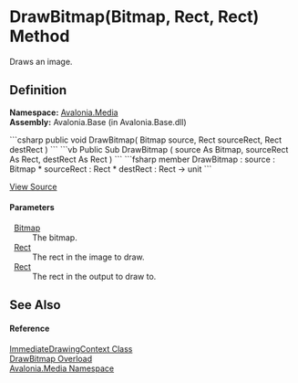 # DrawBitmap(Bitmap, Rect, Rect) Method


Draws an image.



## Definition
**Namespace:** <a href="N_Avalonia_Media">Avalonia.Media</a>  
**Assembly:** Avalonia.Base (in Avalonia.Base.dll)

<Tabs groupId="api-code-preview">
<TabItem value="csharp" label="C#">
```csharp
public void DrawBitmap(
	Bitmap source,
	Rect sourceRect,
	Rect destRect
)
```
</TabItem>
<TabItem value="vb" label="VB">
```vb
Public Sub DrawBitmap ( 
	source As Bitmap,
	sourceRect As Rect,
	destRect As Rect
)
```
</TabItem>
<TabItem value="fsharp" label="F#">
```fsharp
member DrawBitmap : 
        source : Bitmap * 
        sourceRect : Rect * 
        destRect : Rect -> unit 
```
</TabItem>
</Tabs>



<a href="https://github.com/AvaloniaUI/Avalonia/tree/master/src/Avalonia.Base/Media/ImmediateDrawingContext.cs#L89" title="View the source code">View Source</a>



#### Parameters
<dl><dt>  <a href="T_Avalonia_Media_Imaging_Bitmap">Bitmap</a></dt><dd>The bitmap.</dd><dt>  <a href="T_Avalonia_Rect">Rect</a></dt><dd>The rect in the image to draw.</dd><dt>  <a href="T_Avalonia_Rect">Rect</a></dt><dd>The rect in the output to draw to.</dd></dl>

## See Also


#### Reference
<a href="T_Avalonia_Media_ImmediateDrawingContext">ImmediateDrawingContext Class</a>  
<a href="Overload_Avalonia_Media_ImmediateDrawingContext_DrawBitmap">DrawBitmap Overload</a>  
<a href="N_Avalonia_Media">Avalonia.Media Namespace</a>  

